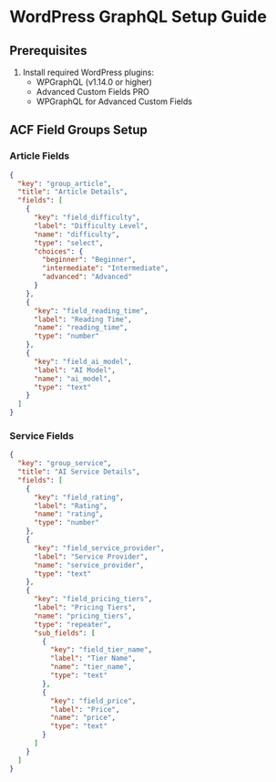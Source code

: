 # WordPress GraphQL Setup Guide

## Prerequisites

1. Install required WordPress plugins:
   - WPGraphQL (v1.14.0 or higher)
   - Advanced Custom Fields PRO
   - WPGraphQL for Advanced Custom Fields

## ACF Field Groups Setup

### Article Fields
```json
{
  "key": "group_article",
  "title": "Article Details",
  "fields": [
    {
      "key": "field_difficulty",
      "label": "Difficulty Level",
      "name": "difficulty",
      "type": "select",
      "choices": {
        "beginner": "Beginner",
        "intermediate": "Intermediate",
        "advanced": "Advanced"
      }
    },
    {
      "key": "field_reading_time",
      "label": "Reading Time",
      "name": "reading_time",
      "type": "number"
    },
    {
      "key": "field_ai_model",
      "label": "AI Model",
      "name": "ai_model",
      "type": "text"
    }
  ]
}
```

### Service Fields
```json
{
  "key": "group_service",
  "title": "AI Service Details",
  "fields": [
    {
      "key": "field_rating",
      "label": "Rating",
      "name": "rating",
      "type": "number"
    },
    {
      "key": "field_service_provider",
      "label": "Service Provider",
      "name": "service_provider",
      "type": "text"
    },
    {
      "key": "field_pricing_tiers",
      "label": "Pricing Tiers",
      "name": "pricing_tiers",
      "type": "repeater",
      "sub_fields": [
        {
          "key": "field_tier_name",
          "label": "Tier Name",
          "name": "tier_name",
          "type": "text"
        },
        {
          "key": "field_price",
          "label": "Price",
          "name": "price",
          "type": "text"
        }
      ]
    }
  ]
}
```